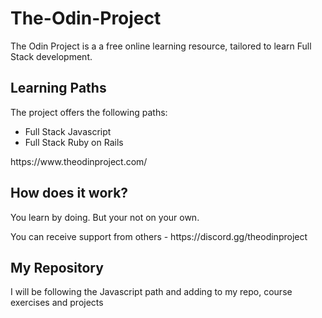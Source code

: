 # The-Odin-Project
<p>The Odin Project is a a free online learning resource, tailored to learn Full Stack development.</p>
<h2>Learning Paths</h2>
<p>The project offers the following paths:</p>
<ul>
<li>Full Stack Javascript</li>
<li>Full Stack Ruby on Rails</li>
</ul>
<p>https://www.theodinproject.com/</p>
<h2>How does it work?</h2>
<p>You learn by doing. But your not on your own.</p>
<p>You can receive support from others - https://discord.gg/theodinproject</p>
<h2>My Repository</h2>
<p>I will be following the Javascript path and adding to my repo, course exercises and projects</p>
